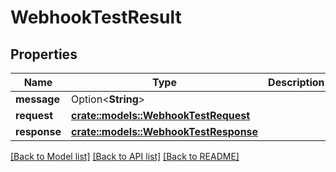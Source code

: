 # WebhookTestResult

## Properties

| Name         | Type                                                          | Description | Notes      |
| ------------ | ------------------------------------------------------------- | ----------- | ---------- |
| **message**  | Option<**String**>                                            |             | [optional] |
| **request**  | [**crate::models::WebhookTestRequest**](WebhookTestRequest)   |             |
| **response** | [**crate::models::WebhookTestResponse**](WebhookTestResponse) |             |

[[Back to Model list]](../README#documentation-for-models) [[Back to API list]](../README#documentation-for-api-endpoints) [[Back to README]](../README)

